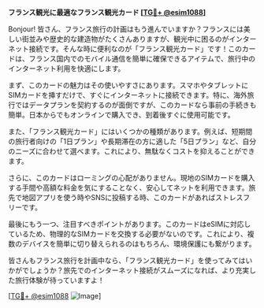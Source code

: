 **フランス観光に最適なフランス観光カード [[TG💪+ @esim1088](https://t.me/s/esim1088)]**

Bonjour! 皆さん、フランス旅行の計画はもう進んでいますか？フランスには美しい街並みや歴史的な建造物がたくさんありますが、観光中に困るのがインターネット接続です。そんな時に便利なのが「フランス観光カード」です！このカードは、フランス国内でのモバイル通信を簡単に確保できるアイテムで、旅行中のインターネット利用を快適にします。

まず、このカードの魅力はその使いやすさにあります。スマホやタブレットにSIMカードを挿すだけで、すぐにインターネットに接続できます。特に、海外旅行ではデータプランを契約するのが面倒ですが、このカードなら事前の手続きも簡単。日本からでもオンラインで購入でき、到着後すぐに使用可能です。

また、「フランス観光カード」にはいくつかの種類があります。例えば、短期間の旅行者向けの「1日プラン」や長期滞在の方に適した「5日プラン」など、自分のニーズに合わせて選べます。これにより、無駄なくコストを抑えることができます。

さらに、このカードはローミングの心配がありません。現地のSIMカードを購入する手間や高額な料金を気にすることなく、安心してネットを利用できます。旅先で地図アプリを使う時やSNSに投稿する時、このカードがあればストレスフリーです。

最後にもう一つ、注目すべきポイントがあります。このカードはeSIMに対応しているため、物理的なSIMカードを交換する必要がないのです。これにより、複数のデバイスを簡単に切り替えられるのはもちろん、環境保護にも繋がります。

皆さんもフランス旅行を計画中なら、「フランス観光カード」を使ってみてはいかがでしょうか？旅先でのインターネット接続がスムーズになれば、より充実した旅行体験が待っていますよ！

[[TG💪+ @esim1088](https://t.me/s/esim1088) ![Image](https://i.postimg.cc/Y0z9fWf4/image.png)]